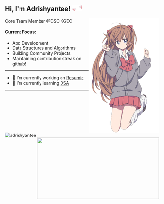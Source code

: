 <h2>Hi, I'm Adrishyantee! <img src="./catears.png" height="20" /></h2>
<img align='right' src="./anime.png" width="230" />
<p>Core Team Member <a href="https://github.com/dsckgec">@DSC KGEC</a></p>

<h4> Current Focus: </h4>

  - App Development
  - Data Structures and Algorithms
  - Building Community Projects
  - Maintaining contribution streak on github!
-----
- 🔭 I’m currently working on  [Resumie](https://github.com/DSCKGEC/Resumie)
- 🌱 I’m currently learning  [DSA](https://github.com/adrishyantee/myDSA)
-----
<img align="left" src="https://github-readme-stats.vercel.app/api/top-langs/?username=adrishyantee&layout=compact&hide=html&theme=light" alt="adrishyantee" width="400"/>
<img align="right" src="https://github-readme-stats.vercel.app/api?username=adrishyantee&count_private=true&show_icons=true" height="200" width="400">
